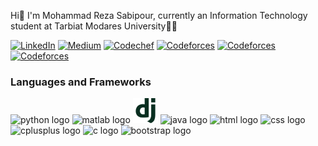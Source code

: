 Hi👋 I'm Mohammad Reza Sabipour, currently an Information Technology student at Tarbiat Modares University👨‍💻

[![LinkedIn](https://img.shields.io/badge/Github-091057?style=for-the-badge&logo=Github&logoColor=white)](https://github.com/mohammad-reza-sabipour)
[![Medium](https://img.shields.io/badge/Medium-12100E?style=for-the-badge&logo=medium&logoColor=white)](https://medium.com/@mohammad_reza_sabipour)
[![Codechef](https://img.shields.io/badge/LeetCode-F3C623.svg?&style=for-the-badge&logo=LeetCode&logoColor=white)](https://www.leetcode.com/users/umangahuja1)
[![Codeforces](https://img.shields.io/badge/Codeforces-445f9d?style=for-the-badge&logo=Codeforces&logoColor=white)](https://codeforces.com/profile/M0h4mm4dr324)
[![Codeforces](https://img.shields.io/badge/Gmail-FF2929?style=for-the-badge&logo=gmail&logoColor=white)](mailto:mohammadreza.sabipour@gmail.com)
[![Codeforces](https://img.shields.io/badge/google_scholar-0D92F4?style=for-the-badge&logo=googlescholar&logoColor=white)](https://scholar.google.com/citations?user=TT42Kb4AAAAJ&hl=en)
<h3 align="">Languages and Frameworks</h3>
<div align="">
  <img src="https://cdn.jsdelivr.net/gh/devicons/devicon/icons/python/python-plain.svg" height="40" alt="python logo"  />
  <img src="https://cdn.jsdelivr.net/gh/devicons/devicon/icons/matlab/matlab-original.svg" height="40" alt="matlab logo"  />
  <img src="https://github.com/devicons/devicon/blob/v2.15.1/icons/django/django-plain.svg" height="40" alt="django logo"  />
  <img src="https://cdn.jsdelivr.net/gh/devicons/devicon/icons/java/java-plain.svg" height="40" alt="java logo"  />
  <img src="https://cdn.jsdelivr.net/gh/devicons/devicon/icons/html5/html5-plain.svg" height="40" alt="html logo"  />
  <img src="https://cdn.jsdelivr.net/gh/devicons/devicon/icons/css3/css3-plain.svg" height="40" alt="css logo"  />
  <img src="https://cdn.jsdelivr.net/gh/devicons/devicon/icons/cplusplus/cplusplus-plain.svg" height="40" alt="cplusplus logo"  />
  <img src="https://cdn.jsdelivr.net/gh/devicons/devicon/icons/c/c-plain.svg" height="40" alt="c logo"  />
  <img src="https://cdn.jsdelivr.net/gh/devicons/devicon/icons/bootstrap/bootstrap-original.svg" height="40" alt="bootstrap logo"  />
</div>
